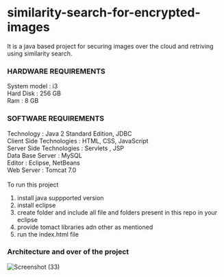# similarity-search-for-encrypted-images
It is a java based project for securing images over the cloud and retriving using similarity search.<br>
### HARDWARE REQUIREMENTS
System model : i3 <br>
Hard Disk : 256 GB<br>
Ram : 8 GB<br>
### SOFTWARE REQUIREMENTS
Technology : Java 2 Standard Edition, JDBC<br>
Client Side Technologies : HTML, CSS, JavaScript<br>
Server Side Technologies : Servlets , JSP<br>
Data Base Server : MySQL<br>
Editor : Eclipse, NetBeans<br>
Web Server : Tomcat 7.0<br>
<br>
To run this project <br>
1. install java suppported version<br>
2. install eclipse<br>
3. create folder and include all file and folders present in this repo in your eclipse<br>
4. provide tomact libraries adn other as mentioned<br>
5. run the index.html file<br>
### Architecture and over of the project

![Screenshot (33)](https://github.com/user-attachments/assets/f0d58ee4-0186-4a27-ab33-c8bf2e5ea7f3)
